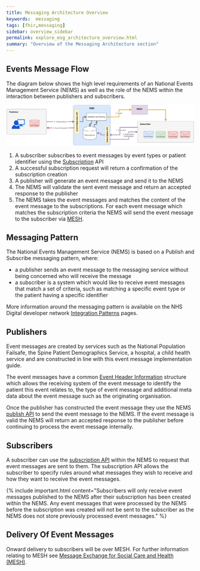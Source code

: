 ```yaml
---
title: Messaging Architecture Overview
keywords:  messaging
tags: [fhir,messaging]
sidebar: overview_sidebar
permalink: explore_msg_architecture_overview.html
summary: "Overview of the Messaging Architecture section"
---
```


## Events Message Flow

The diagram below shows the high level requirements of an National Events Management Service (NEMS) as well as the role of the NEMS within the interaction between publishers and subscribers.

<a href="images/explore/msg_architecture_overview.png" target="_blank"><img src="images/explore/msg_architecture_overview.png"></a>

1. A subscriber subscribes to event messages by event types or patient identifier using the [Subscription](explore_create_subscription.html) API
2. A successful subscription request will return a confirmation of the subscription creation
3. A publisher will generate an event message and send it to the NEMS
4. The NEMS will validate the sent event message and return an accepted response to the publisher
5. The NEMS takes the event messages and matches the content of the event message to the subscriptions. For each event message which matches the subscription criteria the NEMS will send the event message to the subscriber via [MESH](https://digital.nhs.uk/message-exchange-social-care-health).


## Messaging Pattern

The National Events Management Service (NEMS) is based on a Publish and Subscribe messaging pattern, where:

- a publisher sends an event message to the messaging service without being concerned who will receive the message
- a subscriber is a system which would like to receive event messages that match a set of criteria, such as matching a specific event type or the patient having a specific identifier

More information around the messaging pattern is available on the NHS Digital developer network [Integration Patterns](https://developer.nhs.uk/library/architecture/integration-patterns) pages.

## Publishers

Event messages are created by services such as the National Population Failsafe, the Spine Patient Demographics Service, a hospital, a child health service and are constructed in line with this event message implementation guide.

The event messages have a common [Event Header Information](explore_event_header_information.html) structure which allows the receiving system of the event message to identify the patient this event relates to, the type of event message and additional meta data about the event message such as the originating organisation.

Once the publisher has constructed the event message they use the NEMS [publish API](publication_publish.html) to send the event message to the NEMS. If the event message is valid the NEMS will return an accepted response to the publisher before continuing to process the event message internally.


## Subscribers

A subscriber can use the [subscription API](explore_create_subscription.html) within the NEMS to request that event messages are sent to them. The subscription API allows the subscriber to specify rules around what messages they wish to receive and how they want to receive the event messages.

{% include important.html content="Subscribers will only receive event messages published to the NEMS after their subscription has been created within the NEMS. Any event messages that were processed by the NEMS before the subscription was created will not be sent to the subscriber as the NEMS does not store previously processed event messages." %}


## Delivery Of Event Messages

Onward delivery to subscribers will be over MESH. For further information relating to MESH see [Message Exchange for Social Care and Health (MESH)](https://digital.nhs.uk/message-exchange-social-care-health).

